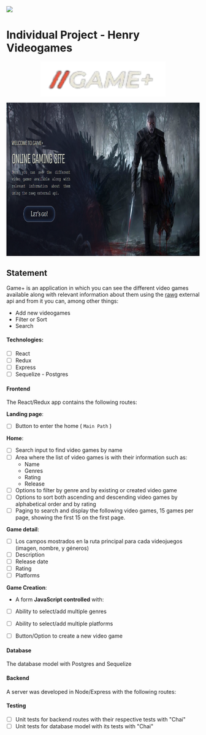 <p align='left'>
    <img src='https://static.wixstatic.com/media/85087f_0d84cbeaeb824fca8f7ff18d7c9eaafd~mv2.png/v1/fill/w_160,h_30,al_c,q_85,usm_0.66_1.00_0.01/Logo_completo_Color_1PNG.webp' </img>
</p>

# Individual Project - Henry Videogames

<p align="center">
  <img height="90" src='./GamePlus.png' </img>
</p>

<p align="center">
  <img height="400" src='./landing.png' </img>
</p>




## Statement
Game+ is an application in which you can see the different video games available along with relevant information about them using the [rawg](https://rawg.io/apidocs) external api and from it you can, among other things:

  - Add new videogames
  - Filter or Sort
  - Search 
 
 
#### Technologies:
- [ ] React
- [ ] Redux
- [ ] Express
- [ ] Sequelize - Postgres

#### Frontend

The React/Redux app contains the following routes:

__Landing page__: 
- [ ] Button to enter the home ( `Main Path` )

__Home__: 
- [ ] Search input to find video games by name
- [ ] Area where the list of video games is with their information such as:
  - Name
  - Genres
  - Rating
  - Release
- [ ] Options to filter by genre and by existing or created video game
- [ ] Options to sort both ascending and descending video games by alphabetical order and by rating
- [ ] Paging to search and display the following video games, 15 games per page, showing the first 15 on the first page.

__Game detail__:
- [ ] Los campos mostrados en la ruta principal para cada videojuegos (imagen, nombre, y géneros)
- [ ] Description
- [ ] Release date
- [ ] Rating
- [ ] Platforms

__Game Creation__: 
- A form __JavaScript controlled__ with:
- [ ] Ability to select/add multiple genres
- [ ] Ability to select/add multiple platforms
- [ ] Button/Option to create a new video game


#### Database

The database model with Postgres and Sequelize

#### Backend

A server was developed in Node/Express with the following routes:



#### Testing
- [ ] Unit tests for backend routes with their respective tests with "Chai"
- [ ] Unit tests for database model with its tests with "Chai"
